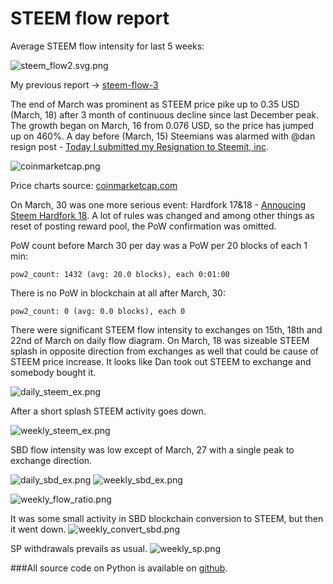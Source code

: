 # STEEM flow report

Average STEEM flow intensity for last 5 weeks:

![steem_flow2.svg.png](steem_flow2.svg.png)

My previous report -> [steem-flow-3](https://steemit.com/stats/@fooblic/steem-flows-3)

The end of March was prominent as STEEM price pike up to 0.35 USD (March, 18) after 3 month of continuous decline since last December peak. The growth began on March, 16 from 0.076 USD, so the price has jumped up on 460%. A day before (March, 15) Steemians was alarmed with @dan resign post - [Today I submitted my Resignation to Steemit, inc](https://steemit.com/steem/@dan/today-i-submitted-my-resignation-to-steemit-inc). 

![coinmarketcap.png](coinmarketcap.png)

Price charts source: [coinmarketcap.com](http://coinmarketcap.com/currencies/steem/)

On March, 30 was one more serious event: Hardfork 17&18 - [Annoucing Steem Hardfork 18](https://steemit.com/steemit/@steemitguide/annoucing-steem-hardfork-18-keep-up-with-latest-updates-and-features-of-version-0-18-1-infographics). A lot of rules was changed and among other things as reset of posting reward pool, the PoW confirmation was omitted.

PoW count before March 30 per day was a PoW per 20 blocks of each 1 min:
```
pow2_count: 1432 (avg: 20.0 blocks), each 0:01:00
```
There is no PoW in blockchain at all after March, 30:
```
pow2_count: 0 (avg: 0.0 blocks), each 0 
```

There were significant STEEM flow intensity to exchanges on 15th, 18th and 22nd of March on daily flow diagram. On March, 18 was sizeable STEEM splash in opposite direction from exchanges as well that could be cause of STEEM price increase. It looks like Dan took out STEEM to exchange and somebody bought it.

![daily_steem_ex.png](daily_steem_ex.png)

After a short splash STEEM activity goes down. 

![weekly_steem_ex.png](weekly_steem_ex.png)

SBD flow intensity was low except of March, 27 with a single peak to exchange direction.  

![daily_sbd_ex.png](daily_sbd_ex.png)
![weekly_sbd_ex.png](weekly_sbd_ex.png)


![weekly_flow_ratio.png](weekly_flow_ratio.png)


It was some small activity in SBD blockchain conversion to STEEM, but then it went down.
![weekly_convert_sbd.png](weekly_convert_sbd.png)

SP withdrawals prevails as usual.
![weekly_sp.png](weekly_sp.png)


###All source code on Python is available on [github](https://github.com/fooblic/steem-flow).